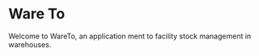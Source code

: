 <h1>Ware To</h1>
Welcome to WareTo, an application ment to facility stock management in warehouses.
